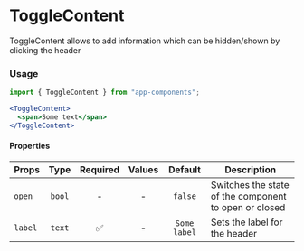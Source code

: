 # ToggleContent

ToggleContent allows to add information which can be hidden/shown by clicking the header

### Usage

```js
import { ToggleContent } from "app-components";
```

```jsx
<ToggleContent>
  <span>Some text</span>
</ToggleContent>
```

#### Properties

| Props   |  Type  | Required | Values |   Default    | Description                      |
| ------- | :----: | :------: | :----: | :----------: | -------------------------------- |
| `open`  | `bool` |    -     |   -    |   `false`    | Switches the state of the component to open or closed          |
| `label` | `text` |    ✅    |   -    | `Some label` | Sets the label for the header |
